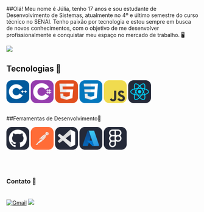##Olá! Meu nome é Júlia, tenho 17 anos e sou estudante de Desenvolvimento de Sistemas, atualmente no 4º e último semestre do curso técnico no SENAI. Tenho paixão por tecnologia e estou sempre em busca de novos conhecimentos, com o objetivo de me desenvolver profissionalmente e conquistar meu espaço no mercado de trabalho. 🖥️


<img height="450" wintdth="450" src="https://sdmntprwestus.oaiusercontent.com/files/00000000-4e3c-6230-9b13-833cfb5f215b/raw?se=2025-08-05T17%3A06%3A21Z&sp=r&sv=2024-08-04&sr=b&scid=81f2a816-4249-52c0-8c1d-8d9c3af74b6a&skoid=ea1de0bc-0467-43d6-873a-9a5cf0a9f835&sktid=a48cca56-e6da-484e-a814-9c849652bcb3&skt=2025-08-05T09%3A29%3A18Z&ske=2025-08-06T09%3A29%3A18Z&sks=b&skv=2024-08-04&sig=TvJyTVxF3/TR9Wh2PqqPxTUHkM5mEs8oFVcmFCwSWvw%3D"/>

## Tecnologias 🌟
<div style="display: inline_block">
<img height="60" windth="60" src="https://raw.githubusercontent.com/tandpfun/skill-icons/65dea6c4eaca7da319e552c09f4cf5a9a8dab2c8/icons/CPP.svg" />
  <img  height="60" windth="60" src="https://raw.githubusercontent.com/tandpfun/skill-icons/65dea6c4eaca7da319e552c09f4cf5a9a8dab2c8/icons/CS.svg" />
  
   <img height="60" windth="60" src="https://raw.githubusercontent.com/tandpfun/skill-icons/65dea6c4eaca7da319e552c09f4cf5a9a8dab2c8/icons/HTML.svg" />
          
  <img height= "60" windth="60" src="https://raw.githubusercontent.com/tandpfun/skill-icons/65dea6c4eaca7da319e552c09f4cf5a9a8dab2c8/icons/CSS.svg" />
  
  <img height= "60" windth="60" src="https://raw.githubusercontent.com/tandpfun/skill-icons/65dea6c4eaca7da319e552c09f4cf5a9a8dab2c8/icons/JavaScript.svg" />
  
  <img height= "60" windth="60" src="https://raw.githubusercontent.com/tandpfun/skill-icons/65dea6c4eaca7da319e552c09f4cf5a9a8dab2c8/icons/React-Dark.svg" />
          
  ##
  ##Ferramentas de Desenvolvimento🔗

  <img height="60" windth="60" src="https://raw.githubusercontent.com/tandpfun/skill-icons/65dea6c4eaca7da319e552c09f4cf5a9a8dab2c8/icons/Github-Dark.svg"/>
  <img height="60" windth="60" src="https://raw.githubusercontent.com/tandpfun/skill-icons/65dea6c4eaca7da319e552c09f4cf5a9a8dab2c8/icons/Postman.svg"/>
  <img height="60" windth="60" src="https://raw.githubusercontent.com/tandpfun/skill-icons/65dea6c4eaca7da319e552c09f4cf5a9a8dab2c8/icons/VSCode-Dark.svg"/>
  <img height="60" windth="60" src="https://raw.githubusercontent.com/tandpfun/skill-icons/65dea6c4eaca7da319e552c09f4cf5a9a8dab2c8/icons/Azure-Dark.svg"/>
  <img height="60" windth="60" src="https://raw.githubusercontent.com/tandpfun/skill-icons/65dea6c4eaca7da319e552c09f4cf5a9a8dab2c8/icons/Figma-Dark.svg"/>
                  
 ##
</div> <br>

### Contato 🌟 <br> <br>
[![Gmail](https://img.shields.io/badge/Gmail-D14836?style=for-the-badge&logo=gmail&logoColor=white)](https://mail.google.com/mail/u/0/#inbox)
<a href="https://www.linkedin.com/in/julia-martelo-1b4706305/" target="_blank"><img loading="lazy" src="https://img.shields.io/badge/-LinkedIn-%230077B5?style=for-the-badge&logo=linkedin&logoColor=white" target="_blank"></a> <br> <br>

